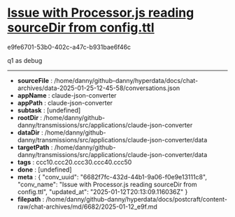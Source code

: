 # [Issue with Processor.js reading sourceDir from config.ttl](https://claude.ai/chat/6682f7fc-432d-44b1-9a06-f0e9e13111c8)

e9fe6701-53b0-402c-a47c-b931bae6f46c

q1 as debug

---

* **sourceFile** : /home/danny/github-danny/hyperdata/docs/chat-archives/data-2025-01-25-12-45-58/conversations.json
* **appName** : claude-json-converter
* **appPath** : claude-json-converter
* **subtask** : [undefined]
* **rootDir** : /home/danny/github-danny/transmissions/src/applications/claude-json-converter
* **dataDir** : /home/danny/github-danny/transmissions/src/applications/claude-json-converter/data
* **targetPath** : /home/danny/github-danny/transmissions/src/applications/claude-json-converter/data
* **tags** : ccc10.ccc20.ccc30.ccc40.ccc50
* **done** : [undefined]
* **meta** : {
  "conv_uuid": "6682f7fc-432d-44b1-9a06-f0e9e13111c8",
  "conv_name": "Issue with Processor.js reading sourceDir from config.ttl",
  "updated_at": "2025-01-12T20:13:09.116036Z"
}
* **filepath** : /home/danny/github-danny/hyperdata/docs/postcraft/content-raw/chat-archives/md/6682/2025-01-12_e9f.md